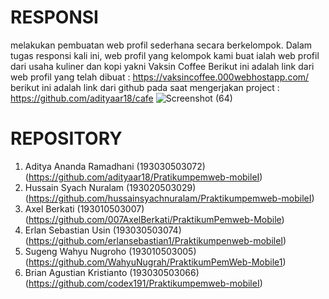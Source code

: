 # RESPONSI
melakukan pembuatan web profil sederhana secara berkelompok. Dalam tugas responsi kali ini, web profil yang kelompok kami buat ialah web profil dari usaha kuliner dan kopi yakni Vaksin Coffee
Berikut ini adalah link dari web profil yang telah dibuat : https://vaksincoffee.000webhostapp.com/ \
berikut ini adalah link dari github pada saat mengerjakan project : https://github.com/adityaar18/cafe
![Screenshot (64)](https://user-images.githubusercontent.com/60376933/119393029-ade14680-bcfa-11eb-8cd9-db79d3beee90.png)

# REPOSITORY
1. Aditya Ananda Ramadhani (193030503072) (https://github.com/adityaar18/Pratikumpemweb-mobileI)
2. Hussain Syach Nuralam (193020503029) (https://github.com/hussainsyachnuralam/Praktikumpemweb-mobileI)
3. Axel Berkati (193010503007) (https://github.com/007AxelBerkati/PraktikumPemweb-Mobile)
4. Erlan Sebastian Usin (193030503074) (https://github.com/erlansebastian1/Praktikumpenweb-mobileI)
5. Sugeng Wahyu Nugroho (193010503005) (https://github.com/WahyuNugrah/PraktikumPemWeb-Mobile1)
6. Brian Agustian Kristianto (193030503066) (https://github.com/codex191/Praktikumpemweb-mobileI)
